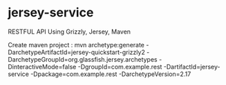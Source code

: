 # jersey-service
RESTFUL API Using Grizzly, Jersey, Maven


Create maven project :
mvn archetype:generate -DarchetypeArtifactId=jersey-quickstart-grizzly2 -DarchetypeGroupId=org.glassfish.jersey.archetypes -DinteractiveMode=false -DgroupId=com.example.rest -DartifactId=jersey-service -Dpackage=com.example.rest -DarchetypeVersion=2.17

